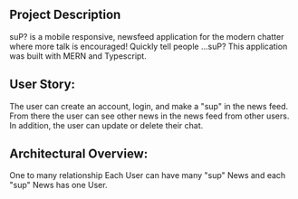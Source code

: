 
## Project Description
suP? is a mobile responsive, newsfeed application for the modern chatter where more talk is encouraged! Quickly tell people ...suP? This application was built with MERN and Typescript. 

## User Story: 
The user can create an account, login, and make a "sup" in the news feed. From there the user can see other news in the news feed from other users. In addition, the user can update or delete their chat. 

## Architectural Overview: 
One to many relationship
Each User can have many "sup" News and each "sup" News has one User. 

